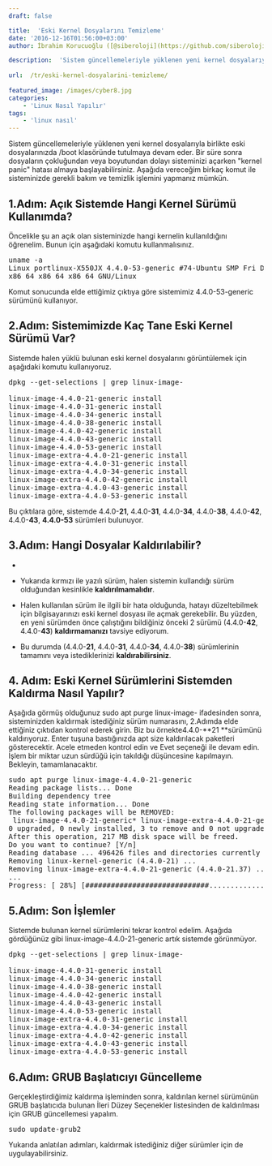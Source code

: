 ```yaml
---
draft: false

title:  'Eski Kernel Dosyalarını Temizleme'
date: '2016-12-16T01:56:00+03:00'
author: İbrahim Korucuoğlu ([@siberoloji](https://github.com/siberoloji))

description:  'Sistem güncellemeleriyle yüklenen yeni kernel dosyalarıyla birlikte eski dosyalarınızda /boot klasöründe tutulmaya devam eder. Bir süre sonra dosyaların çokluğundan veya boyutundan dolayı sisteminizi açarken "kernel panic" hatası almaya başlayabilirsiniz. Aşağıda vereceğim birkaç komut ile sisteminizde gerekli bakım ve temizlik işlemini yapmanız mümkün.' 
 
url:  /tr/eski-kernel-dosyalarini-temizleme/
 
featured_image: /images/cyber8.jpg
categories:
    - 'Linux Nasıl Yapılır'
tags:
    - 'linux nasıl'
---
```

Sistem güncellemeleriyle yüklenen yeni kernel dosyalarıyla birlikte eski dosyalarınızda /boot klasöründe tutulmaya devam eder. Bir süre sonra dosyaların çokluğundan veya boyutundan dolayı sisteminizi açarken "kernel panic" hatası almaya başlayabilirsiniz. Aşağıda vereceğim birkaç komut ile sisteminizde gerekli bakım ve temizlik işlemini yapmanız mümkün.

## 1.Adım: Açık Sistemde Hangi Kernel Sürümü Kullanımda?

Öncelikle şu an açık olan sisteminizde hangi kernelin kullanıldığını öğrenelim. Bunun için aşağıdaki komutu kullanmalısınız.
<!-- wp:preformatted -->
<pre class="wp-block-preformatted">uname -a
Linux portlinux-X550JX 4.4.0-53-generic #74-Ubuntu SMP Fri Dec 2 15:59:10 UTC 2016 
x86_64 x86_64 x86_64 GNU/Linux</pre>
<!-- /wp:preformatted -->
Komut sonucunda elde ettiğimiz çıktıya göre sistemimiz 4.4.0-53-generic  sürümünü kullanıyor.

## 2.Adım: Sistemimizde Kaç Tane Eski Kernel Sürümü Var?

Sistemde halen yüklü bulunan eski kernel dosyalarını görüntülemek için aşağıdaki komutu kullanıyoruz.
<!-- wp:preformatted -->
<pre class="wp-block-preformatted">dpkg --get-selections | grep linux-image-

linux-image-4.4.0-21-generic install
linux-image-4.4.0-31-generic install
linux-image-4.4.0-34-generic install
linux-image-4.4.0-38-generic install
linux-image-4.4.0-42-generic install
linux-image-4.4.0-43-generic install
linux-image-4.4.0-53-generic install
linux-image-extra-4.4.0-21-generic install
linux-image-extra-4.4.0-31-generic install
linux-image-extra-4.4.0-34-generic install
linux-image-extra-4.4.0-42-generic install
linux-image-extra-4.4.0-43-generic install
linux-image-extra-4.4.0-53-generic install</pre>
<!-- /wp:preformatted -->
Bu çıktılara göre, sistemde 4.4.0-**21**, 4.4.0-**31**, 4.4.0-**34**, 4.4.0-**38**, 4.4.0-**42**, 4.4.0-**43**, **4.4.0-53** sürümleri bulunuyor.

## 3.Adım: Hangi Dosyalar Kaldırılabilir?
* 
* Yukarıda kırmızı ile yazılı sürüm, halen sistemin kullandığı sürüm olduğundan kesinlikle **kaldırılmamalıdır**.

* Halen kullanılan sürüm ile ilgili bir hata olduğunda, hatayı düzeltebilmek için bilgisayarınızı eski kernel dosyası ile açmak gerekebilir. Bu yüzden, en yeni sürümden önce çalıştığını bildiğiniz önceki 2 sürümü (4.4.0-**42**, 4.4.0-**43**) **kaldırmamanızı** tavsiye ediyorum.

* Bu durumda (4.4.0-**21**, 4.4.0-**31**, 4.4.0-**34**, 4.4.0-**38**) sürümlerinin tamamını veya istediklerinizi **kaldırabilirsiniz**.
## 4. Adım: Eski Kernel Sürümlerini Sistemden Kaldırma Nasıl Yapılır?

Aşağıda görmüş olduğunuz sudo apt purge linux-image-  ifadesinden sonra, sisteminizden kaldırmak istediğiniz sürüm numarasını, 2.Adımda elde ettiğiniz çıktıdan kontrol ederek girin. Biz bu örnekte4.4.0-**21 **sürümünü kaldırıyoruz. Enter tuşuna bastığınızda apt size kaldırılacak paketleri gösterecektir. Acele etmeden kontrol edin ve Evet seçeneği ile devam edin. İşlem bir miktar uzun sürdüğü için takıldığı düşüncesine kapılmayın. Bekleyin, tamamlanacaktır.
<!-- wp:preformatted -->
<pre class="wp-block-preformatted">sudo apt purge linux-image-4.4.0-21-generic
Reading package lists... Done
Building dependency tree 
Reading state information... Done
The following packages will be REMOVED:
 linux-image-4.4.0-21-generic* linux-image-extra-4.4.0-21-generic* linux-kernel-generic*
0 upgraded, 0 newly installed, 3 to remove and 0 not upgraded.
After this operation, 217 MB disk space will be freed.
Do you want to continue? [Y/n] 
Reading database ... 496426 files and directories currently installed.)
Removing linux-kernel-generic (4.4.0-21) ...
Removing linux-image-extra-4.4.0-21-generic (4.4.0-21.37) ...
...
Progress: [ 28%] [#############################.........................................]</pre>
<!-- /wp:preformatted -->
## 5.Adım: Son İşlemler

Sistemde bulunan kernel sürümlerini tekrar kontrol edelim. Aşağıda gördüğünüz gibi linux-image-4.4.0-21-generic  artık sistemde görünmüyor.
<!-- wp:preformatted -->
<pre class="wp-block-preformatted">dpkg --get-selections | grep linux-image-

linux-image-4.4.0-31-generic install
linux-image-4.4.0-34-generic install
linux-image-4.4.0-38-generic install
linux-image-4.4.0-42-generic install
linux-image-4.4.0-43-generic install
linux-image-4.4.0-53-generic install
linux-image-extra-4.4.0-31-generic install
linux-image-extra-4.4.0-34-generic install
linux-image-extra-4.4.0-42-generic install
linux-image-extra-4.4.0-43-generic install
linux-image-extra-4.4.0-53-generic install</pre>
<!-- /wp:preformatted -->
## 6.Adım: GRUB Başlatıcıyı Güncelleme

Gerçekleştirdiğimiz kaldırma işleminden sonra, kaldırılan kernel sürümünün GRUB başlatıcıda bulunan İleri Düzey Seçenekler listesinden de kaldırılması için GRUB güncellemesi yapalım.
<!-- wp:preformatted -->
<pre class="wp-block-preformatted">sudo update-grub2</pre>
<!-- /wp:preformatted -->
Yukarıda anlatılan adımları, kaldırmak istediğiniz diğer sürümler için de uygulayabilirsiniz.
